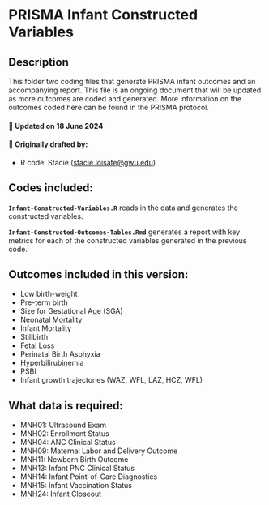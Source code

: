 
# PRISMA Infant Constructed Variables

## Description

This folder two coding files that generate PRISMA infant outcomes and an
accompanying report. This file is an ongoing document that will be
updated as more outcomes are coded and generated. More information on
the outcomes coded here can be found in the PRISMA protocol.

#### :pushpin: Updated on 18 June 2024

#### :pushpin: Originally drafted by:

- R code: Stacie (<stacie.loisate@gwu.edu>)

## Codes included:

**`Infant-Constructed-Variables.R`** reads in the data and generates the
constructed variables.

**`Infant-Constructed-Outcomes-Tables.Rmd`** generates a report with key
metrics for each of the constructed variables generated in the previous
code.

## Outcomes included in this version:

- Low birth-weight
- Pre-term birth
- Size for Gestational Age (SGA)
- Neonatal Mortality
- Infant Mortality
- Stillbirth
- Fetal Loss
- Perinatal Birth Asphyxia
- Hyperbilirubinemia
- PSBI
- Infant growth trajectories (WAZ, WFL, LAZ, HCZ, WFL) 


## What data is required:

- MNH01: Ultrasound Exam
- MNH02: Enrollment Status
- MNH04: ANC Clinical Status
- MNH09: Maternal Labor and Delivery Outcome
- MNH11: Newborn Birth Outcome
- MNH13: Infant PNC Clinical Status
- MNH14: Infant Point-of-Care Diagnostics
- MNH15: Infant Vaccination Status
- MNH24: Infant Closeout
